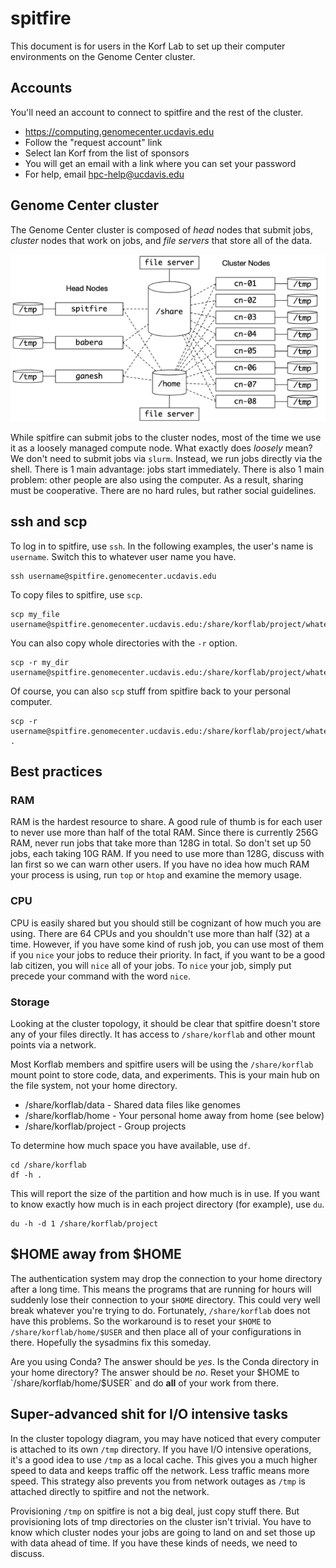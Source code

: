 spitfire
========

This document is for users in the Korf Lab to set up their computer environments
on the Genome Center cluster.

## Accounts ##

You'll need an account to connect to spitfire and the rest of the cluster.

* https://computing.genomecenter.ucdavis.edu
* Follow the "request account" link
* Select Ian Korf from the list of sponsors
* You will get an email with a link where you can set your password
* For help, email hpc-help@ucdavis.edu

## Genome Center cluster ##

The Genome Center cluster is composed of _head_ nodes that submit jobs,
_cluster_ nodes that work on jobs, and _file servers_ that store all of the
data.

![Cluster Topology](cluster.png)

While spitfire can submit jobs to the cluster nodes, most of the time we use it
as a loosely managed compute node. What exactly does _loosely_ mean? We don't
need to submit jobs via `slurm`. Instead, we run jobs directly via the shell.
There is 1 main advantage: jobs start immediately. There is also 1 main problem:
other people are also using the computer. As a result, sharing must be
cooperative. There are no hard rules, but rather social guidelines.

## ssh and scp ##

To log in to spitfire, use `ssh`. In the following examples, the user's name is
`username`. Switch this to whatever user name you have.

	ssh username@spitfire.genomecenter.ucdavis.edu

To copy files to spitfire, use `scp`.

	scp my_file username@spitfire.genomecenter.ucdavis.edu:/share/korflab/project/whatever

You can also copy whole directories with the `-r` option.

	scp -r my_dir username@spitfire.genomecenter.ucdavis.edu:/share/korflab/project/whatever

Of course, you can also `scp` stuff from spitfire back to your personal
computer.

	scp -r username@spitfire.genomecenter.ucdavis.edu:/share/korflab/project/whatever .

## Best practices ##

### RAM ###

RAM is the hardest resource to share. A good rule of thumb is for each user to
never use more than half of the total RAM. Since there is currently 256G RAM,
never run jobs that take more than 128G in total. So don't set up 50 jobs, each
taking 10G RAM. If you need to use more than 128G, discuss with Ian first so we
can warn other users. If you have no idea how much RAM your process is using,
run `top` or `htop` and examine the memory usage.

### CPU ###

CPU is easily shared but you should still be cognizant of how much you are
using. There are 64 CPUs and you shouldn't use more than half (32) at a time.
However, if you have some kind of rush job, you can use most of them if you
`nice` your jobs to reduce their priority. In fact, if you want to be a good lab
citizen, you will `nice` all of your jobs. To `nice` your job, simply put
precede your command with the word `nice`.

### Storage ###

Looking at the cluster topology, it should be clear that spitfire doesn't store
any of your files directly. It has access to `/share/korflab` and other mount
points via a network.

Most Korflab members and spitfire users will be using the `/share/korflab` mount
point to store code, data, and experiments. This is your main hub on the file
system, not your home directory.

+ /share/korflab/data - Shared data files like genomes
+ /share/korflab/home - Your personal home away from home (see below)
+ /share/korflab/project - Group projects

To determine how much space you have available, use `df`.

	cd /share/korflab
	df -h .

This will report the size of the partition and how much is in use. If you want
to know exactly how much is in each project directory (for example), use `du`.

	du -h -d 1 /share/korflab/project

## $HOME away from $HOME ##

The authentication system may drop the connection to your home directory after
a long time. This means the programs that are running for hours will suddenly
lose their connection to your `$HOME` directory. This could very well break
whatever you're trying to do. Fortunately, `/share/korflab` does not have this
problems. So the workaround is to reset your `$HOME` to
`/share/korflab/home/$USER` and then place all of your configurations in there.
Hopefully the sysadmins fix this someday.

Are you using Conda? The answer should be _yes_. Is the Conda directory in your
home directory? The answer should be _no_. Reset your $HOME to
`/share/korflab/home/$USER` and do **all** of your work from there.

## Super-advanced shit for I/O intensive tasks ##

In the cluster topology diagram, you may have noticed that every computer is
attached to its own `/tmp` directory. If you have I/O intensive operations, it's
a good idea to use `/tmp` as a local cache. This gives you a much higher speed
to data and keeps traffic off the network. Less traffic means more speed. This
strategy also prevents you from network outages as `/tmp` is attached directly
to spitfire and not the network.

Provisioning `/tmp` on spitfire is not a big deal, just copy stuff there. But
provisioning lots of tmp directories on the cluster isn't trivial. You have to
know which cluster nodes your jobs are going to land on and set those up with
data ahead of time. If you have these kinds of needs, we need to discuss.
